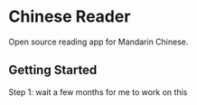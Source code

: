 # Chinese Reader

Open source reading app for Mandarin Chinese.

## Getting Started

Step 1: wait a few months for me to work on this
